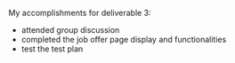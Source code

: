 My accomplishments for deliverable 3:
- attended group discussion
- completed the job offer page display and functionalities
- test the test plan
